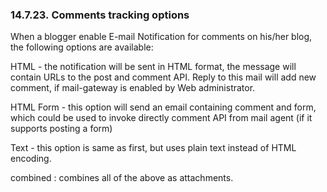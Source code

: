 <div id="blognotifcomments" class="section">

<div class="titlepage">

<div>

<div>

### 14.7.23. Comments tracking options

</div>

</div>

</div>

When a blogger enable E-mail Notification for comments on his/her blog,
the following options are available:

HTML - the notification will be sent in HTML format, the message will
contain URLs to the post and comment API. Reply to this mail will add
new comment, if mail-gateway is enabled by Web administrator.

HTML Form - this option will send an email containing comment and form,
which could be used to invoke directly comment API from mail agent (if
it supports posting a form)

Text - this option is same as first, but uses plain text instead of HTML
encoding.

combined : combines all of the above as attachments.

</div>
